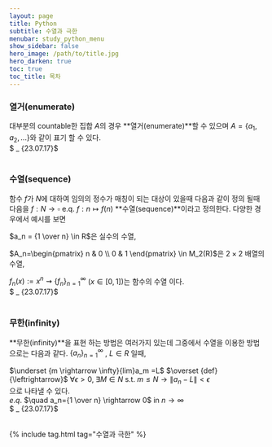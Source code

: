 ```yaml
---
layout: page
title: Python
subtitle: 수열과 극한
menubar: study_python_menu
show_sidebar: false
hero_image: /path/to/title.jpg
hero_darken: true
toc: true
toc_title: 목차
---
```


### **열거(enumerate)**

대부분의 countable한 집합 $A$의 경우 **열거(enumerate)**할 수 있으며 $A={\{a_1,a_2,...}\}$와 같이 표기 할 수 있다.  
$ _ {23.07.17}$<br/><br/>

### **수열(sequence)**

함수 $f$가 $N$에 대하여 임의의 정수가 매칭이 되는 대상이 있을때 다음과 같이 정의 될때 다음을 $f : N \rightarrow \square$  e.q. $f : n \mapsto f(n)$ **수열(sequence)**이라고 정의한다. 다양한 경우에서 예시를 보면

 $a_n = {1 \over n} \in R$은 실수의 수열,

$A_n=\begin{pmatrix}
  n & 0 \\
  0 & 1 
\end{pmatrix} \in M_2(R)$은 $2 \times 2$ 배열의 수열,

$f_n(x) := x^n \rightsquigarrow {\{f_n}\}_{n=1}^\infty$ $(x \in [0,1])$는 함수의 수열 이다.  
$ _ {23.07.17}$<br/><br/>

### **무한(infinity)**

**무한(infinity)**을 표현 하는 방법은 여러가지 있는데 그중에서 수열을 이용한 방법으로는 다음과 같다. ${\{a_n}\}_{n=1}^\infty$ , $L \in R$ 일때, 

$\underset {m \rightarrow \infty}{lim}a_m =L$ $\overset {def}{\leftrightarrow}$ $\forall \epsilon >0, \; \exists M \in N$ s.t. $m \leq N \rightarrow \|a_n -L\|<\epsilon$  
으로 나타낼 수 있다.  
$e.q.$ $\quad a_n={1 \over n} \rightarrow 0$ in $n \rightarrow \infty$  
$ _ {23.07.17}$<br/><br/>

{% include tag.html tag="수열과 극한" %}